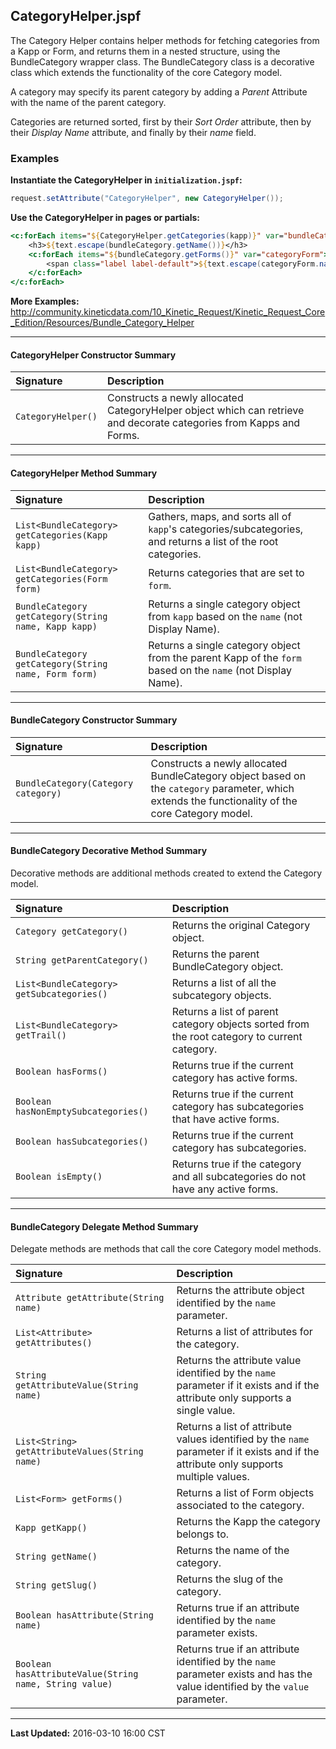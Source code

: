 ## CategoryHelper.jspf

The Category Helper contains helper methods for fetching categories from a Kapp or Form, and returns them in a nested structure, using the BundleCategory wrapper class. The BundleCategory class is a decorative class which extends the functionality of the core Category model.

A category may specify its parent category by adding a _Parent_ Attribute with the name of the parent category.

Categories are returned sorted, first by their _Sort Order_ attribute, then by their _Display Name_ attribute, and finally by their _name_ field.

### Examples

**Instantiate the CategoryHelper in `initialization.jspf`:**
```java
request.setAttribute("CategoryHelper", new CategoryHelper());
```

**Use the CategoryHelper in pages or partials:**
```jsp
<c:forEach items="${CategoryHelper.getCategories(kapp)}" var="bundleCategory">
    <h3>${text.escape(bundleCategory.getName())}</h3>
    <c:forEach items="${bundleCategory.getForms()}" var="categoryForm">
        <span class="label label-default">${text.escape(categoryForm.name)}</span>
    </c:forEach>
</c:forEach>
```

**More Examples:** <http://community.kineticdata.com/10_Kinetic_Request/Kinetic_Request_Core_Edition/Resources/Bundle_Category_Helper>  

---

#### CategoryHelper Constructor Summary
| Signature                                              | Description                                                                                                                                       |
| :----------------------------------------------------- | :------------------------------------------------------------------------------------------------------------------------------------------------ |
| `CategoryHelper()`                                     | Constructs a newly allocated CategoryHelper object which can retrieve and decorate categories from Kapps and Forms.                               |

---

#### CategoryHelper Method Summary
| Signature                                              | Description                                                                                                                                       |
| :----------------------------------------------------- | :------------------------------------------------------------------------------------------------------------------------------------------------ |
| `List<BundleCategory> getCategories(Kapp kapp)`        | Gathers, maps, and sorts all of `kapp`'s categories/subcategories, and returns a list of the root categories.                                     |
| `List<BundleCategory> getCategories(Form form)`        | Returns categories that are set to `form`.                                                                                                        |
| `BundleCategory getCategory(String name, Kapp kapp)`   | Returns a single category object from `kapp` based on the `name` (not Display Name).                                                              |
| `BundleCategory getCategory(String name, Form form)`   | Returns a single category object from the parent Kapp of the `form` based on the `name` (not Display Name).                                       |

---

#### BundleCategory Constructor Summary
| Signature                                              | Description                                                                                                                                       |
| :----------------------------------------------------- | :------------------------------------------------------------------------------------------------------------------------------------------------ |
| `BundleCategory(Category category)`                    | Constructs a newly allocated BundleCategory object based on the `category` parameter, which extends the functionality of the core Category model. |

---

#### BundleCategory Decorative Method Summary
Decorative methods are additional methods created to extend the Category model.  

| Signature                                              | Description                                                                                                                                       |
| :----------------------------------------------------- | :------------------------------------------------------------------------------------------------------------------------------------------------ |
| `Category getCategory()`                               | Returns the original Category object.                                                                                                             |
| `String getParentCategory()`                           | Returns the parent BundleCategory object.                                                                                                         |
| `List<BundleCategory> getSubcategories()`              | Returns a list of all the subcategory objects.                                                                                                    |
| `List<BundleCategory> getTrail()`                      | Returns a list of parent category objects sorted from the root category to current category.                                                      |
| `Boolean hasForms()`                                   | Returns true if the current category has active forms.                                                                                            |
| `Boolean hasNonEmptySubcategories()`                   | Returns true if the current category has subcategories that have active forms.                                                                    |
| `Boolean hasSubcategories()`                           | Returns true if the current category has subcategories.                                                                                           |
| `Boolean isEmpty()`                                    | Returns true if the category and all subcategories do not have any active forms.                                                                  |

---

#### BundleCategory Delegate Method Summary
Delegate methods are methods that call the core Category model methods.  

| Signature                                              | Description                                                                                                                                       |
| :----------------------------------------------------- | :------------------------------------------------------------------------------------------------------------------------------------------------ |
| `Attribute getAttribute(String name)`                  | Returns the attribute object identified by the `name` parameter.                                                                                  |
| `List<Attribute> getAttributes()`                      | Returns a list of attributes for the category.                                                                                                    |
| `String getAttributeValue(String name)`                | Returns the attribute value identified by the `name` parameter if it exists and if the attribute only supports a single value.                    |
| `List<String> getAttributeValues(String name)`         | Returns a list of attribute values identified by the `name` parameter if it exists and if the attribute only supports multiple values.            |
| `List<Form> getForms()`                                | Returns a list of Form objects associated to the category.                                                                                        |
| `Kapp getKapp()`                                       | Returns the Kapp the category belongs to.                                                                                                         |
| `String getName()`                                     | Returns the name of the category.                                                                                                                 |
| `String getSlug()`                                     | Returns the slug of the category.                                                                                                                 |
| `Boolean hasAttribute(String name)`                    | Returns true if an attribute identified by the `name` parameter exists.                                                                           |
| `Boolean hasAttributeValue(String name, String value)` | Returns true if an attribute identified by the `name` parameter exists and has the value identified by the `value` parameter.                     |

---

**Last Updated:** 2016-03-10 16:00 CST
